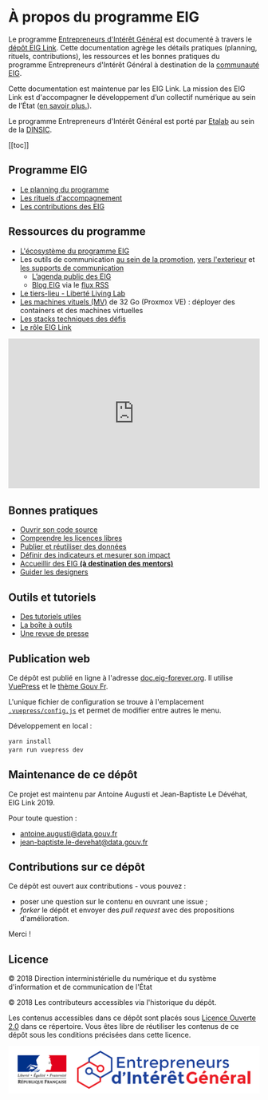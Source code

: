 # À propos du programme EIG 

Le programme [Entrepreneurs d'Intérêt Général](https://entrepreneur-interet-general.etalab.gouv.fr/) est documenté à travers le [dépôt EIG Link](https://github.com/entrepreneur-interet-general/eig-link). Cette documentation agrège les détails pratiques (planning, rituels, contributions), les ressources et les bonnes pratiques du programme Entrepreneurs d'Intérêt Général à destination de la [communauté EIG](https://entrepreneur-interet-general.etalab.gouv.fr/communaute.html).

Cette documentation est maintenue par les EIG Link. La mission des EIG Link est d'accompagner le développement d’un collectif numérique au sein de l’État ([en savoir plus.](eig-link.md)).

Le programme Entrepreneurs d'Intérêt Général est porté par [Etalab](https://github.com/etalab) au sein de la [DINSIC](https://numerique.gouv.fr/).

[[toc]]

## Programme EIG

- [Le planning du programme](./accompagnement.md)
- [Les rituels d'accompagnement](./animation.md)
- [Les contributions des EIG](./contributions.md)

## Ressources du programme
- [L'écosystème du programme EIG](./ecosysteme.md)
- Les outils de communication [au sein de la promotion](./communication-interne.md), [vers l'exterieur](./communication-externe.md) et [les supports de communication](./supports-communication.md)
  - [L’agenda public des EIG](https://owncloud.data.gouv.fr/index.php/apps/calendar/p/3DAPQwCmengcPLdm/EIG-Promo-3)
  - [Blog EIG](https://entrepreneur-interet-general.etalab.gouv.fr/blog.html) via le [flux RSS](https://entrepreneur-interet-general.etalab.gouv.fr/feed.xml)
- [Le tiers-lieu - Liberté Living Lab](./tiers-lieu.md)
- [Les machines vituels (MV)](./serveur.md) de 32 Go (Proxmox VE) : déployer des containers et des machines virtuelles
- [Les stacks techniques des défis](./stack.md)
- [Le rôle EIG Link](./eig-link.md)

<iframe width="100%" height="300px" frameborder="0" allowfullscreen src="https://umap.openstreetmap.fr/fr/map/eig-2019_277159?scaleControl=false&miniMap=false&scrollWheelZoom=false&zoomControl=true&allowEdit=false&moreControl=false&searchControl=null&tilelayersControl=null&embedControl=null&datalayersControl=true&onLoadPanel=undefined&captionBar=false"></iframe>

## Bonnes pratiques

- [Ouvrir son code source](./opensource.md)
- [Comprendre les licences libres](.opensource-licences.md)
- [Publier et réutiliser des données](./opendata.md)
- [Définir des indicateurs et mesurer son impact](./mesure-impact.md)
- [Accueillir des EIG **(à destination des mentors)**](./accueil-eig.md)
- [Guider les designers](./design.md)

## Outils et tutoriels

* [Des tutoriels utiles](https://github.com/entrepreneur-interet-general/tutos-2018)
* [La boîte à outils](./outils.md)
* [Une revue de presse](./revue-de-presse.md)

## Publication web
Ce dépôt est publié en ligne à l'adresse [doc.eig-forever.org](https://doc.eig-forever.org). Il utilise [VuePress](https://vuepress.vuejs.org) et le [thème Gouv Fr](https://vuepress-gouv-fr-demo.eig-forever.org/).

L'unique fichier de configuration se trouve à l'emplacement [`.vuepress/config.js`](.vuepress/config.js) et permet de modifier entre autres le menu.

Développement en local :
```bash
yarn install
yarn run vuepress dev
```

## Maintenance de ce dépôt

Ce projet est maintenu par Antoine Augusti et Jean-Baptiste Le Dévéhat, EIG Link 2019.

Pour toute question : 

- [antoine.augusti@data.gouv.fr](mailto:antoine.augusti@data.gouv.fr)
- [jean-baptiste.le-devehat@data.gouv.fr](mailto:jean-baptiste.le-devehat@data.gouv.fr)

## Contributions sur ce dépôt

Ce dépôt est ouvert aux contributions - vous pouvez :

- poser une question sur le contenu en ouvrant une issue ;
- *forker* le dépôt et envoyer des *pull request* avec des propositions d'amélioration.

Merci !

## Licence

© 2018 Direction interministérielle du numérique et du système d'information et de communication de l'État

© 2018 Les contributeurs accessibles via l'historique du dépôt.

Les contenus accessibles dans ce dépôt sont placés sous [Licence Ouverte 2.0](LICENSE.md) dans ce répertoire. Vous êtes libre de réutiliser les contenus de ce dépôt sous les conditions précisées dans cette licence.

![Logo](./images/logo-eig2.png)
